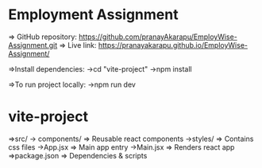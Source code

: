 # Employment Assignment

=> GitHub repository: https://github.com/pranayAkarapu/EmployWise-Assignment.git
=> Live link: https://pranayakarapu.github.io/EmployWise-Assignment/

=>Install dependencies:
->cd "vite-project"
->npm install

=>To run project locally:
->npm run dev

# vite-project
=>src/
  -> components/ => Reusable react components
  ->styles/      => Contains css files
  ->App.jsx      => Main app entry
  ->Main.jsx     => Renders react app
=>package.json   => Dependencies & scripts   